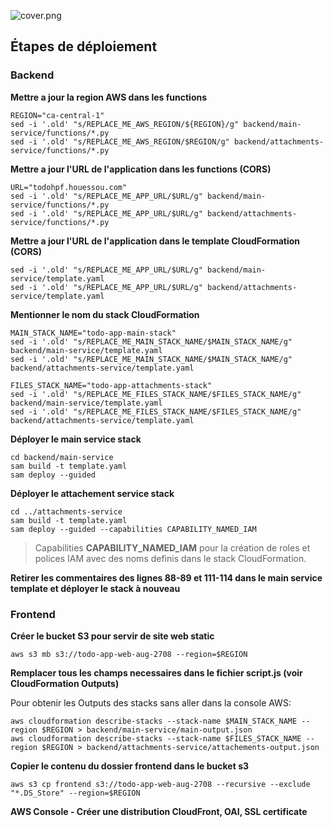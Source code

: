 ![cover.png](https://github.com/hpfpv/todo-app-aws/blob/main/blog-post/cover.png)

## Étapes de déploiement

### Backend

**Mettre a jour la region AWS dans les functions**

```
REGION="ca-central-1"
sed -i '.old' "s/REPLACE_ME_AWS_REGION/${REGION}/g" backend/main-service/functions/*.py
sed -i '.old' "s/REPLACE_ME_AWS_REGION/$REGION/g" backend/attachments-service/functions/*.py

```

**Mettre a jour l'URL de l'application dans les functions (CORS)**

```
URL="todohpf.houessou.com"
sed -i '.old' "s/REPLACE_ME_APP_URL/$URL/g" backend/main-service/functions/*.py
sed -i '.old' "s/REPLACE_ME_APP_URL/$URL/g" backend/attachments-service/functions/*.py

```

**Mettre a jour l'URL de l'application dans le template CloudFormation (CORS)**

```
sed -i '.old' "s/REPLACE_ME_APP_URL/$URL/g" backend/main-service/template.yaml
sed -i '.old' "s/REPLACE_ME_APP_URL/$URL/g" backend/attachments-service/template.yaml

```

**Mentionner le nom du stack CloudFormation**

```
MAIN_STACK_NAME="todo-app-main-stack"
sed -i '.old' "s/REPLACE_ME_MAIN_STACK_NAME/$MAIN_STACK_NAME/g" backend/main-service/template.yaml
sed -i '.old' "s/REPLACE_ME_MAIN_STACK_NAME/$MAIN_STACK_NAME/g" backend/attachments-service/template.yaml

FILES_STACK_NAME="todo-app-attachments-stack"
sed -i '.old' "s/REPLACE_ME_FILES_STACK_NAME/$FILES_STACK_NAME/g" backend/main-service/template.yaml
sed -i '.old' "s/REPLACE_ME_FILES_STACK_NAME/$FILES_STACK_NAME/g" backend/attachments-service/template.yaml

```

**Déployer le main service stack**

```
cd backend/main-service
sam build -t template.yaml 
sam deploy --guided

```

**Déployer le attachement service stack**

```
cd ../attachments-service
sam build -t template.yaml 
sam deploy --guided --capabilities CAPABILITY_NAMED_IAM

```
> Capabilities **CAPABILITY_NAMED_IAM** pour la création de roles et polices IAM avec des noms definis dans le stack CloudFormation.

**Retirer les commentaires des lignes 88-89 et 111-114 dans le main service template et déployer le stack à nouveau**


### Frontend

**Créer le bucket S3 pour servir de site web static**

```
aws s3 mb s3://todo-app-web-aug-2708 --region=$REGION

```

**Remplacer tous les champs necessaires dans le fichier script.js (voir CloudFormation Outputs)**

Pour obtenir les Outputs des stacks sans aller dans la console AWS:

```
aws cloudformation describe-stacks --stack-name $MAIN_STACK_NAME --region $REGION > backend/main-service/main-output.json
aws cloudformation describe-stacks --stack-name $FILES_STACK_NAME --region $REGION > backend/attachments-service/attachements-output.json

```

**Copier le contenu du dossier frontend dans le bucket s3**

```
aws s3 cp frontend s3://todo-app-web-aug-2708 --recursive --exclude "*.DS_Store" --region=$REGION

```

**AWS Console - Créer une distribution CloudFront, OAI, SSL certificate**
